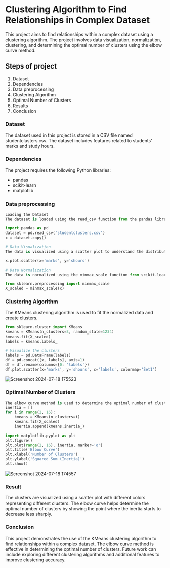 
# Clustering Algorithm to Find Relationships in Complex Dataset
This project aims to find relationships within a complex dataset using a clustering algorithm. The project involves data visualization, normalization, clustering, and determining the optimal number of clusters using the elbow curve method.

## Steps of project 
1. Dataset
2. Dependencies
3. Data preprocessing
4. Clustering Algorithm
5. Optimal Number of Clusters
6. Results
7. Conclusion

### Dataset
The dataset used in this project is stored in a CSV file named studentclusters.csv. The dataset includes features related to students' marks and study hours.

### Dependencies
The project requires the following Python libraries:
* pandas
* scikit-learn
* matplotlib

### Data preprocessing
``` python
Loading the Dataset
The dataset is loaded using the read_csv function from the pandas library.

import pandas as pd
dataset = pd.read_csv('studentclusters.csv')
x = dataset.copy()

# Data Visualization
The data is visualized using a scatter plot to understand the distribution of marks and study hours.

x.plot.scatter(x='marks', y='shours')

# Data Normalization
The data is normalized using the minmax_scale function from scikit-learn.

from sklearn.preprocessing import minmax_scale
X_scaled = minmax_scale(x)
```
### Clustering Algorithm
The KMeans clustering algorithm is used to fit the normalized data and create clusters.
``` python
from sklearn.cluster import KMeans
kmeans = KMeans(n_clusters=3, random_state=1234)
kmeans.fit(X_scaled)
labels = kmeans.labels_

# Visualize the clusters
labels = pd.DataFrame(labels)
df = pd.concat([x, labels], axis=1)
df = df.rename(columns={0: 'labels'})
df.plot.scatter(x='marks', y='shours', c='labels', colormap='Set1')
```
![Screenshot 2024-07-18 175523](https://github.com/user-attachments/assets/e557d92b-1681-460a-ae14-cc116b8e0337)


### Optimal Number of Clusters
``` python
The elbow curve method is used to determine the optimal number of clusters by plotting the inertia for different cluster counts.
inertia = []
for i in range(2, 16):
    kmeans = KMeans(n_clusters=i)
    kmeans.fit(X_scaled)
    inertia.append(kmeans.inertia_)

import matplotlib.pyplot as plt
plt.figure()
plt.plot(range(2, 16), inertia, marker='o')
plt.title('Elbow Curve')
plt.xlabel('Number of Clusters')
plt.ylabel('Squared Sum (Inertia)')
plt.show()
```

![Screenshot 2024-07-18 174557](https://github.com/user-attachments/assets/812284ca-63e9-4c8c-8105-4d07362944ec)


### Result
The clusters are visualized using a scatter plot with different colors representing different clusters.
The elbow curve helps determine the optimal number of clusters by showing the point where the inertia starts to decrease less sharply.

### Conclusion
This project demonstrates the use of the KMeans clustering algorithm to find relationships within a complex dataset. The elbow curve method is effective in determining the optimal number of clusters. Future work can include exploring different clustering algorithms and additional features to improve clustering accuracy.
























